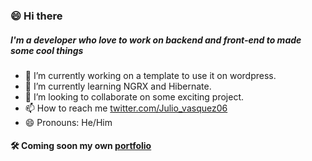 ### 😄 Hi there 
##### I'm a developer who love to work on backend and front-end to made some cool things

- 🔭 I’m currently working on a template to use it on wordpress.
- 🌱 I’m currently learning NGRX and Hibernate.
- 👯 I’m looking to collaborate on some exciting project.
- 📫 How to reach me [twitter.com/Julio_vasquez06](https://twitter.com/Julio_vasquez06)
- 😄 Pronouns: He/Him

#### 🛠 Coming soon my own [portfolio](https://github.com/jcapellanvasquez/portfolio)
